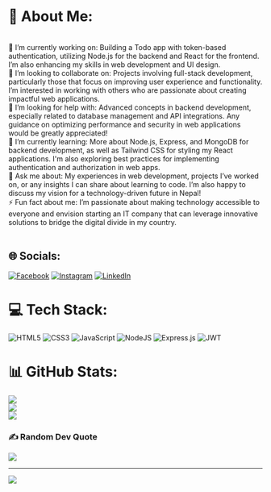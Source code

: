 # 💫 About Me:
<br>🔭 I’m currently working on: Building a Todo app with token-based authentication, utilizing Node.js for the backend and React for the frontend. I’m also enhancing my skills in web development and UI design.<br>👯 I’m looking to collaborate on: Projects involving full-stack development, particularly those that focus on improving user experience and functionality. I’m interested in working with others who are passionate about creating impactful web applications.<br>🤝 I’m looking for help with: Advanced concepts in backend development, especially related to database management and API integrations. Any guidance on optimizing performance and security in web applications would be greatly appreciated!<br>🌱 I’m currently learning: More about Node.js, Express, and MongoDB for backend development, as well as Tailwind CSS for styling my React applications. I'm also exploring best practices for implementing authentication and authorization in web apps.<br>💬 Ask me about: My experiences in web development, projects I’ve worked on, or any insights I can share about learning to code. I’m also happy to discuss my vision for a technology-driven future in Nepal!<br>⚡ Fun fact about me: I’m passionate about making technology accessible to everyone and envision starting an IT company that can leverage innovative solutions to bridge the digital divide in my country.<br><br>


## 🌐 Socials:
[![Facebook](https://img.shields.io/badge/Facebook-%231877F2.svg?logo=Facebook&logoColor=white)](https://facebook.com/https://www.facebook.com/profile.php?id=61551800115617) [![Instagram](https://img.shields.io/badge/Instagram-%23E4405F.svg?logo=Instagram&logoColor=white)](https://instagram.com/https://www.instagram.com/bishalmajhi_24/) [![LinkedIn](https://img.shields.io/badge/LinkedIn-%230077B5.svg?logo=linkedin&logoColor=white)](https://linkedin.com/in/https://www.linkedin.com/in/bishal-majhi-06a19a22b/) 

# 💻 Tech Stack:
![HTML5](https://img.shields.io/badge/html5-%23E34F26.svg?style=for-the-badge&logo=html5&logoColor=white) ![CSS3](https://img.shields.io/badge/css3-%231572B6.svg?style=for-the-badge&logo=css3&logoColor=white) ![JavaScript](https://img.shields.io/badge/javascript-%23323330.svg?style=for-the-badge&logo=javascript&logoColor=%23F7DF1E) ![NodeJS](https://img.shields.io/badge/node.js-6DA55F?style=for-the-badge&logo=node.js&logoColor=white) ![Express.js](https://img.shields.io/badge/express.js-%23404d59.svg?style=for-the-badge&logo=express&logoColor=%2361DAFB) ![JWT](https://img.shields.io/badge/JWT-black?style=for-the-badge&logo=JSON%20web%20tokens)
# 📊 GitHub Stats:
![](https://github-readme-stats.vercel.app/api?username=BishalKushwar&theme=dark&hide_border=false&include_all_commits=false&count_private=false)<br/>
![](https://github-readme-streak-stats.herokuapp.com/?user=BishalKushwar&theme=dark&hide_border=false)<br/>
![](https://github-readme-stats.vercel.app/api/top-langs/?username=BishalKushwar&theme=dark&hide_border=false&include_all_commits=false&count_private=false&layout=compact)

### ✍️ Random Dev Quote
![](https://quotes-github-readme.vercel.app/api?type=horizontal&theme=radical)

---
[![](https://visitcount.itsvg.in/api?id=BishalKushwar&icon=0&color=0)](https://visitcount.itsvg.in)

<!-- Proudly created with GPRM ( https://gprm.itsvg.in ) -->
